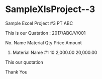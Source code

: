 # SampleXlsProject--3
Sample Excel Project #3
PT ABC				
				
This is our Quatation : 2017/ABC/V/001				
				
No.	Name Material	Qty	Price 	Amount
1.	Material Name #1	10	 2,000.00 	 20,000.00 
				
				
This our quotation 				
				
Thank You	
